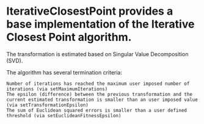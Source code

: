 # IterativeClosestPoint provides a base implementation of the Iterative Closest Point algorithm.

The transformation is estimated based on Singular Value Decomposition (SVD).

The algorithm has several termination criteria:

    Number of iterations has reached the maximum user imposed number of iterations (via setMaximumIterations)
    The epsilon (difference) between the previous transformation and the current estimated transformation is smaller than an user imposed value (via setTransformationEpsilon)
    The sum of Euclidean squared errors is smaller than a user defined threshold (via setEuclideanFitnessEpsilon)
